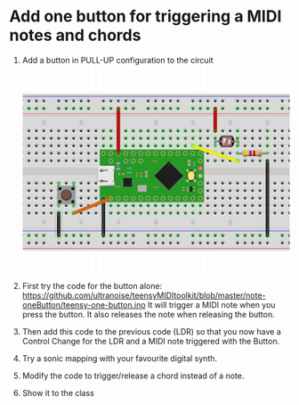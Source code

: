 # Add one button for triggering a MIDI notes and chords

1) Add a button in PULL-UP configuration to the circuit
![alt text](teensy-ldr-button.png)

2) First try the code for the button alone: https://github.com/ultranoise/teensyMIDItoolkit/blob/master/note-oneButton/teensy-one-button.ino It will trigger a MIDI note when you press the button. It also releases the note when releasing the button. 

3) Then add this code to the previous code (LDR) so that you now have a Control Change for the LDR and a MIDI note triggered with the Button.

4) Try a sonic mapping with your favourite digital synth.

5) Modify the code to trigger/release a chord instead of a note. 

5) Show it to the class

